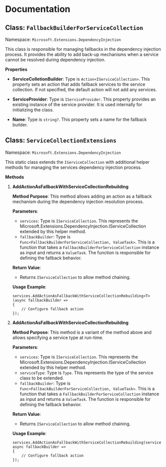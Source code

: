 # Documentation

## Class: `FallbackBuilderForServiceCollection`
Namespace: `Microsoft.Extensions.DependencyInjection`

This class is responsible for managing fallbacks in the dependency injection process. It provides the ability to add back-up mechanisms when a service cannot be resolved during dependency injection.

**Properties**

- **ServiceColletionBuilder**: Type is `Action<IServiceCollection>`. This property sets an action that adds fallback services to the service collection. If not specified, the default action will not add any services.

- **ServiceProvider**: Type is `IServiceProvider`. This property provides an existing instance of the service provider. It is used internally for initializing the class.

- **Name**: Type is `string?`. This property sets a name for the fallback builder.

## Class: `ServiceCollectionExtensions`
Namespace: `Microsoft.Extensions.DependencyInjection`

This static class extends the `IServiceCollection` with additional helper methods for managing the services dependency injection process.

**Methods**

1. **AddActionAsFallbackWithServiceCollectionRebuilding**

    **Method Purpose**: 
    This method allows adding an action as a fallback mechanism during the dependency injection resolution process.
    
    **Parameters**:
     - `services`: Type is `IServiceCollection`. This represents the Microsoft.Extensions.DependencyInjection.IServiceCollection extended by this helper method.
     - `fallbackBuilder`: Type is `Func<FallbackBuilderForServiceCollection, ValueTask>`. This is a function that takes a `FallbackBuilderForServiceCollection` instance as input and returns a `ValueTask`. The function is responsible for defining the fallback behavior.

    **Return Value**:
     - Returns `IServiceCollection` to allow method chaining.
     
     **Usage Example**:
    ```
    services.AddActionAsFallbackWithServiceCollectionRebuilding<T>(async fallbackBuilder =>
    {
        // Configure fallback action
    });
    ```
2. **AddActionAsFallbackWithServiceCollectionRebuilding**

    **Method Purpose**: 
    This method is a variant of the method above and allows specifying a service type at run-time.
    
    **Parameters**:
     - `services`: Type is `IServiceCollection`. This represents the Microsoft.Extensions.DependencyInjection.IServiceCollection extended by this helper method.
     - `serviceType`: Type is `Type`. This represents the type of the service class to be extended.
     - `fallbackBuilder`: Type is `Func<FallbackBuilderForServiceCollection, ValueTask>`. This is a function that takes a `FallbackBuilderForServiceCollection` instance as input and returns a `ValueTask`. The function is responsible for defining the fallback behavior.

    **Return Value**:
     - Returns `IServiceCollection` to allow method chaining.

    **Usage Example**:
    ```
    services.AddActionAsFallbackWithServiceCollectionRebuilding(serviceType, async fallbackBuilder =>
    {
        // Configure fallback action
    });
    ```
